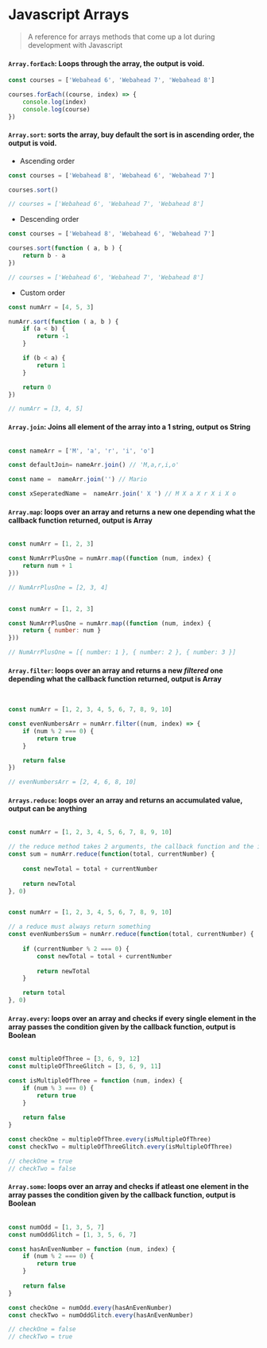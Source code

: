 # Javascript Arrays 

> A reference for arrays methods that come up a lot during development with Javascript

#### `Array.forEach`: Loops through the array, the output is void.

```javascript
const courses = ['Webahead 6', 'Webahead 7', 'Webahead 8']

courses.forEach((course, index) => {
    console.log(index)
    console.log(course)
})

```
#### `Array.sort`: sorts the array, buy default the sort is in ascending order, the output is void.

- Ascending order
```javascript
const courses = ['Webahead 8', 'Webahead 6', 'Webahead 7']

courses.sort()

// courses = ['Webahead 6', 'Webahead 7', 'Webahead 8']

```


- Descending order

```javascript
const courses = ['Webahead 8', 'Webahead 6', 'Webahead 7']

courses.sort(function ( a, b ) {
    return b - a
})

// courses = ['Webahead 6', 'Webahead 7', 'Webahead 8']

```

- Custom order

```javascript
const numArr = [4, 5, 3]

numArr.sort(function ( a, b ) {
    if (a < b) {
        return -1
    }

    if (b < a) {
        return 1
    }

    return 0
})

// numArr = [3, 4, 5]

```

#### `Array.join`: Joins all element of the array into a 1 string, output os String

```javascript

const nameArr = ['M', 'a', 'r', 'i', 'o']

const defaultJoin= nameArr.join() // 'M,a,r,i,o'

const name =  nameArr.join('') // Mario

const xSeperatedName =  nameArr.join(' X ') // M X a X r X i X o


```

#### `Array.map`: loops over an array and returns a new one depending what the callback function returned, output is Array

```javascript

const numArr = [1, 2, 3]

const NumArrPlusOne = numArr.map((function (num, index) {
    return num + 1
}))

// NumArrPlusOne = [2, 3, 4]

```

```javascript

const numArr = [1, 2, 3]

const NumArrPlusOne = numArr.map((function (num, index) {
    return { number: num } 
}))

// NumArrPlusOne = [{ number: 1 }, { number: 2 }, { number: 3 }]

```



#### `Array.filter`: loops over an array and returns a new *filtered* one depending what the callback function returned, output is Array

```javascript


const numArr = [1, 2, 3, 4, 5, 6, 7, 8, 9, 10]

const evenNumbersArr = numArr.filter((num, index) => {
    if (num % 2 === 0) {
        return true
    }

    return false
})

// evenNumbersArr = [2, 4, 6, 8, 10]

```


#### `Arrays.reduce`: loops over an array and returns an accumulated value, output can be anything

```javascript

const numArr = [1, 2, 3, 4, 5, 6, 7, 8, 9, 10]

// the reduce method takes 2 arguments, the callback function and the initial value for the total which is 0
const sum = numArr.reduce(function(total, currentNumber) {
    
    const newTotal = total + currentNumber
    
    return newTotal
}, 0)


```

```javascript

const numArr = [1, 2, 3, 4, 5, 6, 7, 8, 9, 10]

// a reduce must always return something
const evenNumbersSum = numArr.reduce(function(total, currentNumber) {
    
    if (currentNumber % 2 === 0) {
        const newTotal = total + currentNumber
        
        return newTotal
    }

    return total
}, 0)


```


#### `Array.every`: loops over an array and checks if every single element in the array passes the condition given by the callback function, output is Boolean

```javascript

const multipleOfThree = [3, 6, 9, 12]
const multipleOfThreeGlitch = [3, 6, 9, 11]

const isMultipleOfThree = function (num, index) {
    if (num % 3 === 0) {
        return true
    }
    
    return false
}

const checkOne = multipleOfThree.every(isMultipleOfThree)
const checkTwo = multipleOfThreeGlitch.every(isMultipleOfThree)

// checkOne = true
// checkTwo = false

```


#### `Array.some`:  loops over an array and checks if atleast one element in the array passes the condition given by the callback function, output is Boolean

```javascript

const numOdd = [1, 3, 5, 7]
const numOddGlitch = [1, 3, 5, 6, 7]

const hasAnEvenNumber = function (num, index) {
    if (num % 2 === 0) {
        return true
    }
    
    return false
}

const checkOne = numOdd.every(hasAnEvenNumber)
const checkTwo = numOddGlitch.every(hasAnEvenNumber)

// checkOne = false
// checkTwo = true

```

